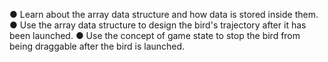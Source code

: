 ● Learn about the array data structure and how data is stored inside them. ● Use the array data structure to design the bird's trajectory after it has been launched. ● Use the concept of game state to stop the bird from being draggable after the bird is launched.
